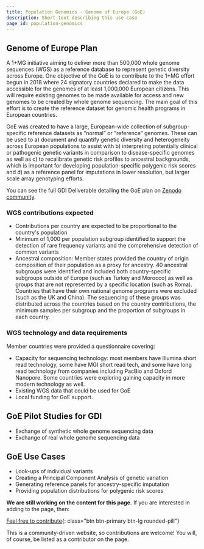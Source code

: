 ```yaml
---
title: Population Genomics - Genome of Europe (GoE)
description: Short text describing this use case
page_id: population-genomics
---
```


## Genome of Europe Plan

A 1+MG initiative aiming to deliver more than 500,000 whole genome sequences (WGS) as a reference database to represent genetic diversity across Europe. One objective of the GoE is to contribute to the 1+MG effort begun in 2018 where 24 signatory countries declared to make the data accessible for the genomes of at least 1,000,000 European citizens.  This will require existing genomes to be made available for access and new genomes to be created by whole genome sequencing.  The main goal of this effort is to create the reference dataset for genomic health programs in European countries.

GoE was created to have a large, European-wide collection of subgroup-specific reference datasets as “normal” or “reference” genomes.  These can be used to a) document and quantify genetic diversity and heterogeneity across European populations to assist with b) interpreting potentially clinical or pathogenic genetic variants in comparison to disease-specific genomes as well as c) to recalibrate genetic risk profiles to ancestral backgrounds, which is important for developing population-specific polygenic risk scores and d) as a reference panel for imputations in lower resolution, but larger scale array genotyping efforts.

You can see the full GDI Deliverable detailing the GoE plan on [Zenodo community](https://zenodo.org/record/8017856).

### WGS contributions expected

* Contributions per country are expected to be proportional to the country's population
* Minimum of 1,000 per population subgroup identified to support the detection of rare frequency variants and the comprehensive detection of common variants
* Ancestral composition: Member states provided the country of origin composition of their population as a proxy for ancestry.  40 ancestral subgroups were identified and included both country-specific subgroups outside of Europe (such as Turkey and Morocco) as well as groups that are not represented by a specific location (such as Roma). Countries that have their own national genome programs were excluded (such as the UK and China).  The sequencing of these groups was distributed across the countries based on the country contributions, the minimum samples per subgroup and the proportion of subgroups in each country.

### WGS technology and data requirements

Member countries were provided a questionnaire covering:

* Capacity for sequencing technology: most members have Illumina short read technology, some have MGI short read tech, and some have long read technology from companies including PacBio and Oxford Nanopore.  Some countries were exploring gaining capacity in more modern technology as well.
* Existing WGS data that could be used for GoE
* Local funding for GoE support.

## GoE Pilot Studies for GDI

* Exchange of synthetic whole genome sequencing data
* Exchange of real whole genome sequencing data

## GoE Use Cases

* Look-ups of individual variants
* Creating a Principal Component Analysis of genetic variation
* Generating reference panels for ancestry-specific imputation
* Providing population distributions for polygenic risk scores

**We are still working on the content for this page.** If you are interested in adding to the page, then:

[Feel free to contribute](how_to_contribute){: class="btn btn-primary btn-lg rounded-pill"}

This is a community-driven website, so contributions are welcome! You will, of course, be listed as a contributor on the page.






